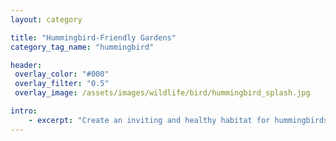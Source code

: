 ```yaml
---
layout: category

title: "Hummingbird-Friendly Gardens"
category_tag_name: "hummingbird"

header:
 overlay_color: "#000"
 overlay_filter: "0.5"
 overlay_image: /assets/images/wildlife/bird/hummingbird_splash.jpg

intro: 
    - excerpt: "Create an inviting and healthy habitat for hummingbirds with these native plants. Hummingbirds are often attracted to bright tubular flowers. Native plants provide more valuable sources of nectar than cultivars and other exotic species. <a target='_blank' href='https://calscape.org'>Calscape</a>"
---
```


